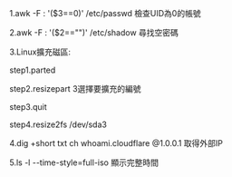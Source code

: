 1.awk -F : '($3==0)' /etc/passwd 檢查UID為0的帳號

2.awk -F : '($2=="")' /etc/shadow 尋找空密碼

3.Linux擴充磁區:

step1.parted

step2.resizepart 3選擇要擴充的編號

step3.quit

step4.resize2fs /dev/sda3

4.dig +short txt ch whoami.cloudflare @1.0.0.1 取得外部IP

5.ls -l --time-style=full-iso 顯示完整時間
